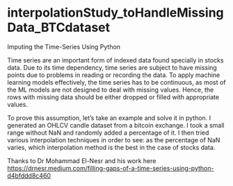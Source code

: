 # interpolationStudy_toHandleMissingData_BTCdataset
Imputing the Time-Series Using Python

Time series are an important form of indexed data found specially in stocks data. Due to its time dependency, time series are subject to have missing points due to problems in reading or recording the data.
To apply machine learning models effectively, the time series has to be continuous, as most of the ML models are not designed to deal with missing values. Hence, the rows with missing data should be either dropped or filled with appropriate values.

To prove this assumption, let’s take an example and solve it in python.
I generated an OHLCV candle dataset from a bitcoin exchange.
I took a small range without NaN and randomly added a percentage of it. I then tried various interpolation techniques in order to see: as the percentage of NaN varies, which interpolation method is the best in the case of stocks data.

Thanks to Dr Mohammad El-Nesr and his work here https://drnesr.medium.com/filling-gaps-of-a-time-series-using-python-d4bfddd8c460
